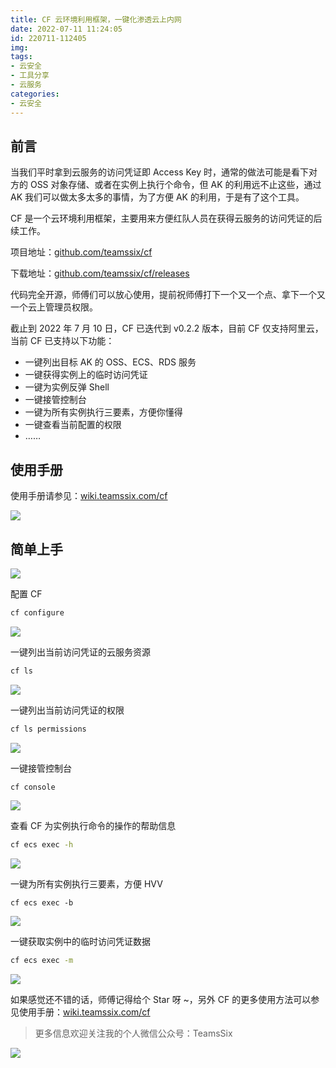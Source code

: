 ```yaml
---
title: CF 云环境利用框架，一键化渗透云上内网
date: 2022-07-11 11:24:05
id: 220711-112405
img: 
tags:
- 云安全
- 工具分享
- 云服务
categories:
- 云安全
---
```


## 前言

当我们平时拿到云服务的访问凭证即 Access Key 时，通常的做法可能是看下对方的 OSS 对象存储、或者在实例上执行个命令，但 AK 的利用远不止这些，通过 AK 我们可以做太多太多的事情，为了方便 AK 的利用，于是有了这个工具。

CF 是一个云环境利用框架，主要用来方便红队人员在获得云服务的访问凭证的后续工作。

项目地址：[github.com/teamssix/cf](https://github.com/teamssix/cf)

下载地址：[github.com/teamssix/cf/releases](https://github.com/teamssix/cf/releases)

代码完全开源，师傅们可以放心使用，提前祝师傅打下一个又一个点、拿下一个又一个云上管理员权限。

截止到 2022 年 7 月 10 日，CF 已迭代到 v0.2.2 版本，目前 CF 仅支持阿里云，当前 CF 已支持以下功能：

- 一键列出目标 AK 的 OSS、ECS、RDS 服务
- 一键获得实例上的临时访问凭证
- 一键为实例反弹 Shell
- 一键接管控制台
- 一键为所有实例执行三要素，方便你懂得
- 一键查看当前配置的权限
- ……

## 使用手册

使用手册请参见：[wiki.teamssix.com/cf](https://wiki.teamssix.com/cf)

[![](https://cdn.jsdelivr.net/gh/teamssix/BlogImages/imgs/202207111133023.png)](https://wiki.teamssix.com/cf)

## 简单上手

![](https://cdn.jsdelivr.net/gh/teamssix/BlogImages/imgs/202207111134217.png)

配置 CF

```bash
cf configure
```

![](https://cdn.jsdelivr.net/gh/teamssix/BlogImages/imgs/202207111134880.png)

一键列出当前访问凭证的云服务资源

```bash
cf ls
```

![](https://cdn.jsdelivr.net/gh/teamssix/BlogImages/imgs/202207111135902.png)

一键列出当前访问凭证的权限

```bash
cf ls permissions
```

![](https://cdn.jsdelivr.net/gh/teamssix/BlogImages/imgs/202207111135732.png)

一键接管控制台

```bash
cf console
```

![](https://cdn.jsdelivr.net/gh/teamssix/BlogImages/imgs/202207111135941.png)

查看 CF 为实例执行命令的操作的帮助信息

```bash
cf ecs exec -h
```

![](https://cdn.jsdelivr.net/gh/teamssix/BlogImages/imgs/202207111135572.png)

一键为所有实例执行三要素，方便 HVV

```
cf ecs exec -b
```

![](https://cdn.jsdelivr.net/gh/teamssix/BlogImages/imgs/202207111136653.png)

一键获取实例中的临时访问凭证数据

```bash
cf ecs exec -m
```

![](https://cdn.jsdelivr.net/gh/teamssix/BlogImages/imgs/202207111136684.png)

如果感觉还不错的话，师傅记得给个 Star 呀 ~，另外 CF 的更多使用方法可以参见使用手册：[wiki.teamssix.com/cf](wiki.teamssix.com/cf)

>  更多信息欢迎关注我的个人微信公众号：TeamsSix

![](https://cdn.jsdelivr.net/gh/teamssix/BlogImages/imgs/202204152148071.png)

